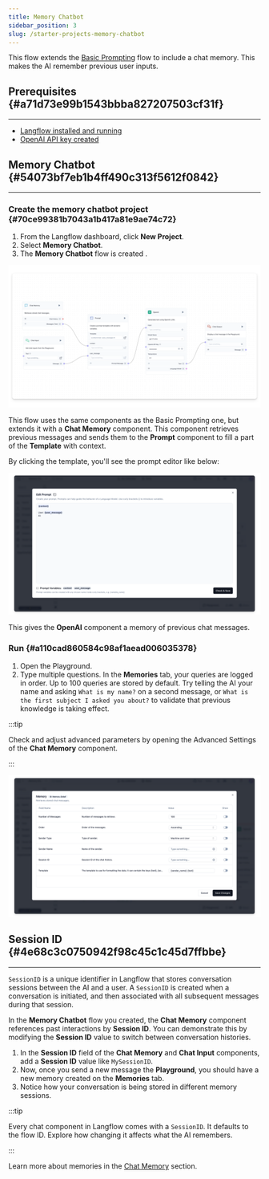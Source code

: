 ```yaml
---
title: Memory Chatbot
sidebar_position: 3
slug: /starter-projects-memory-chatbot
---
```




This flow extends the [Basic Prompting](http://localhost:3000/starter-projects/basic-prompting) flow to include a chat memory. This makes the AI remember previous user inputs.


## Prerequisites {#a71d73e99b1543bbba827207503cf31f}


---

- [Langflow installed and running](/getting-started-installation)
- [OpenAI API key created](https://platform.openai.com/)

## Memory Chatbot {#54073bf7eb1b4ff490c313f5612f0842}


---


### Create the memory chatbot project {#70ce99381b7043a1b417a81e9ae74c72}

1. From the Langflow dashboard, click **New Project**.
2. Select **Memory Chatbot**.
3. The **Memory Chatbot** flow is created .

![](./1511598495.png)


This flow uses the same components as the Basic Prompting one, but extends it with a **Chat Memory** component. This component retrieves previous messages and sends them to the **Prompt** component to fill a part of the **Template** with context.


By clicking the template, you'll see the prompt editor like below:


![](./450254819.png)


This gives the **OpenAI** component a memory of previous chat messages.


### Run {#a110cad860584c98af1aead006035378}

1. Open the Playground.
2. Type multiple questions. In the **Memories** tab, your queries are logged in order. Up to 100 queries are stored by default. Try telling the AI your name and asking `What is my name?` on a second message, or `What is the first subject I asked you about?` to validate that previous knowledge is taking effect.

:::tip

Check and adjust advanced parameters by opening the Advanced Settings of the **Chat Memory** component.

:::




![](./1079168789.png)


## Session ID {#4e68c3c0750942f98c45c1c45d7ffbbe}


---


`SessionID` is a unique identifier in Langflow that stores conversation sessions between the AI and a user. A `SessionID` is created when a conversation is initiated, and then associated with all subsequent messages during that session.


In the **Memory Chatbot** flow you created, the **Chat Memory** component references past interactions by **Session ID**. You can demonstrate this by modifying the **Session ID** value to switch between conversation histories.

1. In the **Session ID** field of the **Chat Memory** and **Chat Input** components, add a **Session ID** value like `MySessionID`.
2. Now, once you send a new message the **Playground**, you should have a new memory created on the **Memories** tab.
3. Notice how your conversation is being stored in different memory sessions.

:::tip

Every chat component in Langflow comes with a `SessionID`. It defaults to the flow ID. Explore how changing it affects what the AI remembers.

:::




Learn more about memories in the [Chat Memory](/guides-chat-memory) section.

